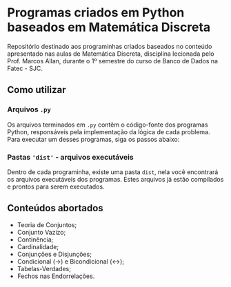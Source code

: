 # Programas criados em Python baseados em Matemática Discreta

<p>
  Repositório destinado aos programinhas criados baseados no conteúdo apresentado nas aulas de Matemática Discreta, disciplina lecionada pelo Prof. Marcos Allan, durante o 1º semestre do curso de Banco de Dados na Fatec - SJC.
</p>

## Como utilizar

### Arquivos `.py`

Os arquivos terminados em `.py` contêm o código-fonte dos programas Python, responsáveis pela implementação da lógica de cada problema. Para executar um desses programas, siga os passos abaixo:

### Pastas `'dist'` - arquivos executáveis

Dentro de cada programinha, existe uma pasta `dist`, nela você encontrará os arquivos executáveis dos programas. Estes arquivos já estão compilados e prontos para serem executados.

## Conteúdos abortados

- Teoria de Conjuntos;
- Conjunto Vazizo;
- Continência;
- Cardinalidade;
- Conjunções e Disjunções;
- Condicional (->) e Bicondicional (<->);
- Tabelas-Verdades;
- Fechos nas Endorrelações.
